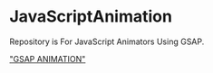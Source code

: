 # JavaScriptAnimation
Repository is For JavaScript Animators Using GSAP.

["GSAP ANIMATION"](img/screen1.png)

